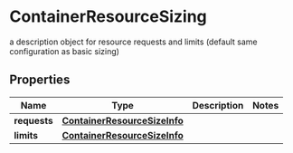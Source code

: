 

# ContainerResourceSizing

a description object for resource requests and limits (default same configuration as basic sizing)

## Properties

Name | Type | Description | Notes
------------ | ------------- | ------------- | -------------
**requests** | [**ContainerResourceSizeInfo**](ContainerResourceSizeInfo.md) |  | 
**limits** | [**ContainerResourceSizeInfo**](ContainerResourceSizeInfo.md) |  | 



